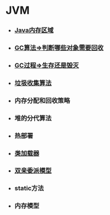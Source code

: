 # JVM

* ### [Java内存区域](/JVM相关/Java内存区域.md)
* ### [GC算法=&gt;判断哪些对象需要回收](/JVM相关/GC算法.md)
* ### [GC过程=&gt;生存还是毁灭](/JVM相关/GC过程=>生存还是毁灭.md)
* ### [垃圾收集算法](/JVM相关/垃圾收集算法.md)
* ### 内存分配和回收策略
* ### 堆的分代算法
* ### 热部署
* ### [类加载器](/JVM相关/类加载器.md)
* ### [双亲委派模型](/JVM相关/双亲委派模型.md)
* ### static方法
* ### 内存模型

  ### 

# 



